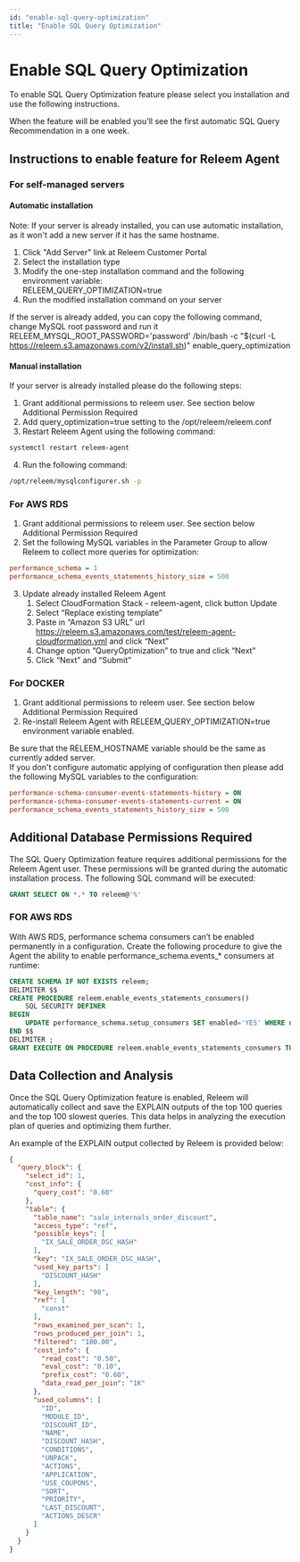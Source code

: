 ```yaml
---
id: "enable-sql-query-optimization"
title: "Enable SQL Query Optimization"
---
```


# Enable SQL Query Optimization

To enable SQL Query Optimization feature please select you installation and use the following instructions.

When the feature will be enabled you'll see the first automatic SQL Query Recommendation in a one week.  

## Instructions to enable feature for Releem Agent  
### For self-managed servers  
#### Automatic installation  
Note: If your server is already installed, you can use automatic installation, as it won't add a new server if it has the same hostname.  
1. Click "Add Server" link at Releem Customer Portal  
2. Select the installation type  
3. Modify the one-step installation command and the following environment variable:  
   RELEEM_QUERY_OPTIMIZATION=true  
4. Run the modified installation command on your server  

If the server is already added, you can copy the following command, change MySQL root password and run it  
RELEEM_MYSQL_ROOT_PASSWORD='password' /bin/bash -c "$(curl -L https://releem.s3.amazonaws.com/v2/install.sh)" enable_query_optimization  

#### Manual installation  
If your server is already installed please do the following steps:  
1. Grant additional permissions to releem user. See section below Additional Permission Required  
2. Add query_optimization=true setting to the /opt/releem/releem.conf  
3. Restart Releem Agent using the following command: 
```bash
systemctl restart releem-agent  
```

4. Run the following command: 
```bash
/opt/releem/mysqlconfigurer.sh -p  
```

### For AWS RDS  
1. Grant additional permissions to releem user. See section below Additional Permission Required
2. Set the following MySQL variables in the Parameter Group to allow Releem to collect more queries for optimization:
```ini
performance_schema = 1
performance_schema_events_statements_history_size = 500
```
3. Update already installed Releem Agent  
   1. Select CloudFormation Stack - releem-agent, click button Update  
   2. Select “Replace existing template”  
   3. Paste in “Amazon S3 URL” url https://releem.s3.amazonaws.com/test/releem-agent-cloudformation.yml and click “Next”  
   4. Change option “QueryOptimization” to true and click “Next”  
   5. Click “Next” and “Submit”

### For DOCKER  
1. Grant additional permissions to releem user. See section below Additional Permission Required  
2. Re-install Releem Agent with RELEEM_QUERY_OPTIMIZATION=true environment variable enabled.  
 
Be sure that the RELEEM_HOSTNAME variable should be the same as currently added server.  
If you don't configure automatic applying of configuration then please add the following MySQL variables to the configuration:  

```ini
performance-schema-consumer-events-statements-history = ON  
performance-schema-consumer-events-statements-current = ON  
performance_schema_events_statements_history_size = 500  
```

## Additional Database Permissions Required  
The SQL Query Optimization feature requires additional permissions for the Releem Agent user. These permissions will be granted during the automatic installation process. The following SQL command will be executed: 
```sql
GRANT SELECT ON *.* TO releem@'%'  
```

### FOR AWS RDS  
With AWS RDS, performance schema consumers can’t be enabled permanently in a configuration. Create the following procedure to give the Agent the ability to enable performance_schema.events_* consumers at runtime:
```sql
CREATE SCHEMA IF NOT EXISTS releem;  
DELIMITER $$  
CREATE PROCEDURE releem.enable_events_statements_consumers()  
    SQL SECURITY DEFINER  
BEGIN  
    UPDATE performance_schema.setup_consumers SET enabled='YES' WHERE name LIKE 'events_statements_%';  
END $$  
DELIMITER ;  
GRANT EXECUTE ON PROCEDURE releem.enable_events_statements_consumers TO releem@'%';  
```

## Data Collection and Analysis  
Once the SQL Query Optimization feature is enabled, Releem will automatically collect and save the EXPLAIN outputs of the top 100 queries and the top 100 slowest queries. This data helps in analyzing the execution plan of queries and optimizing them further.  

An example of the EXPLAIN output collected by Releem is provided below:  
```json
{  
  "query_block": {  
    "select_id": 1,  
    "cost_info": {  
      "query_cost": "0.60"  
    },  
    "table": {  
      "table_name": "sale_internals_order_discount",  
      "access_type": "ref",  
      "possible_keys": [  
        "IX_SALE_ORDER_DSC_HASH"  
      ],  
      "key": "IX_SALE_ORDER_DSC_HASH",  
      "used_key_parts": [  
        "DISCOUNT_HASH"  
      ],  
      "key_length": "98",  
      "ref": [  
        "const"  
      ],  
      "rows_examined_per_scan": 1,  
      "rows_produced_per_join": 1,  
      "filtered": "100.00",  
      "cost_info": {  
        "read_cost": "0.50",  
        "eval_cost": "0.10",  
        "prefix_cost": "0.60",  
        "data_read_per_join": "1K"  
      },  
      "used_columns": [  
        "ID",  
        "MODULE_ID",  
        "DISCOUNT_ID",  
        "NAME",  
        "DISCOUNT_HASH",  
        "CONDITIONS",  
        "UNPACK",  
        "ACTIONS",  
        "APPLICATION",  
        "USE_COUPONS",  
        "SORT",  
        "PRIORITY",  
        "LAST_DISCOUNT",  
        "ACTIONS_DESCR"  
      ]  
    }  
  }  
}  
```
